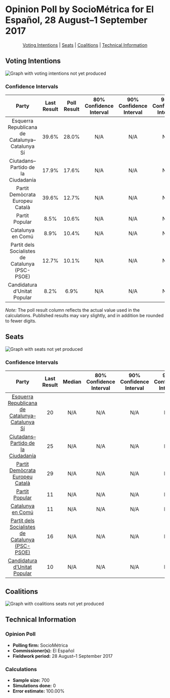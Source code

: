 # Opinion Poll by SocioMétrica for El Español, 28 August–1 September 2017

<p align="center"><a href="#voting-intentions">Voting Intentions</a> | <a href="#seats">Seats</a> | <a href="#coalitions">Coalitions</a> | <a href="#technical-information">Technical Information</a></p>

## Voting Intentions

![Graph with voting intentions not yet produced](2017-09-01-SocioMétrica.png "Voting Intentions")

### Confidence Intervals

| Party | Last Result | Poll Result | 80% Confidence Interval | 90% Confidence Interval | 95% Confidence Interval | 99% Confidence Interval |
|:-----:|:-----------:|:-----------:|:-----------------------:|:-----------------------:|:-----------------------:|:-----------------------:|
| Esquerra Republicana de Catalunya–Catalunya Sí | 39.6% | 28.0% | N/A |N/A |N/A |N/A |
| Ciutadans–Partido de la Ciudadanía | 17.9% | 17.6% | N/A |N/A |N/A |N/A |
| Partit Demòcrata Europeu Català | 39.6% | 12.7% | N/A |N/A |N/A |N/A |
| Partit Popular | 8.5% | 10.6% | N/A |N/A |N/A |N/A |
| Catalunya en Comú | 8.9% | 10.4% | N/A |N/A |N/A |N/A |
| Partit dels Socialistes de Catalunya (PSC-PSOE) | 12.7% | 10.1% | N/A |N/A |N/A |N/A |
| Candidatura d’Unitat Popular | 8.2% | 6.9% | N/A |N/A |N/A |N/A |

*Note:* The poll result column reflects the actual value used in the calculations. Published results may vary slightly, and in addition be rounded to fewer digits.

## Seats

![Graph with seats not yet produced](2017-09-01-SocioMétrica-seats.png "Seats")

### Confidence Intervals

| Party | Last Result | Median | 80% Confidence Interval | 90% Confidence Interval | 95% Confidence Interval | 99% Confidence Interval |
|:-----:|:-----------:|:------:|:-----------------------:|:-----------------------:|:-----------------------:|:-----------------------:|
| <a href="#esquerra-republicana-de-catalunya–catalunya-sí">Esquerra Republicana de Catalunya–Catalunya Sí</a> | 20 | N/A | N/A |N/A |N/A |N/A |
| <a href="#ciutadans–partido-de-la-ciudadanía">Ciutadans–Partido de la Ciudadanía</a> | 25 | N/A | N/A |N/A |N/A |N/A |
| <a href="#partit-demòcrata-europeu-català">Partit Demòcrata Europeu Català</a> | 29 | N/A | N/A |N/A |N/A |N/A |
| <a href="#partit-popular">Partit Popular</a> | 11 | N/A | N/A |N/A |N/A |N/A |
| <a href="#catalunya-en-comú">Catalunya en Comú</a> | 11 | N/A | N/A |N/A |N/A |N/A |
| <a href="#partit-dels-socialistes-de-catalunya-(psc-psoe)">Partit dels Socialistes de Catalunya (PSC-PSOE)</a> | 16 | N/A | N/A |N/A |N/A |N/A |
| <a href="#candidatura-d’unitat-popular">Candidatura d’Unitat Popular</a> | 10 | N/A | N/A |N/A |N/A |N/A |


## Coalitions

![Graph with coalitions seats not yet produced](2017-09-01-SocioMétrica-coalitions-seats.png "Coalitions Seats")


## Technical Information

### Opinion Poll

+ **Polling firm:** SocioMétrica
+ **Commissioner(s):** El Español
+ **Fieldwork period:** 28 August–1 September 2017

### Calculations

+ **Sample size:** 700
+ **Simulations done:** 0
+ **Error estimate:** 100.00%


